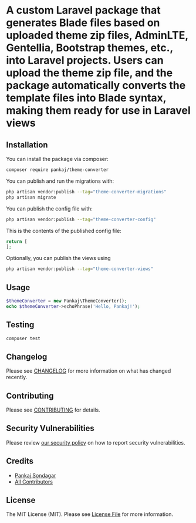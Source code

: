 # A custom Laravel package that generates Blade files based on uploaded theme zip files, AdminLTE, Gentellia, Bootstrap themes, etc., into Laravel projects. Users can upload the theme zip file, and the package automatically converts the template files into Blade syntax, making them ready for use in Laravel views

## Installation

You can install the package via composer:

```bash
composer require pankaj/theme-converter
```

You can publish and run the migrations with:

```bash
php artisan vendor:publish --tag="theme-converter-migrations"
php artisan migrate
```

You can publish the config file with:

```bash
php artisan vendor:publish --tag="theme-converter-config"
```

This is the contents of the published config file:

```php
return [
];
```

Optionally, you can publish the views using

```bash
php artisan vendor:publish --tag="theme-converter-views"
```

## Usage

```php
$themeConverter = new Pankaj\ThemeConverter();
echo $themeConverter->echoPhrase('Hello, Pankaj!');
```

## Testing

```bash
composer test
```

## Changelog

Please see [CHANGELOG](CHANGELOG.md) for more information on what has changed recently.

## Contributing

Please see [CONTRIBUTING](CONTRIBUTING.md) for details.

## Security Vulnerabilities

Please review [our security policy](../../security/policy) on how to report security vulnerabilities.

## Credits

- [Pankaj Sondagar](https://github.com/139882819+pankajsondagar07)
- [All Contributors](../../contributors)

## License

The MIT License (MIT). Please see [License File](LICENSE.md) for more information.
